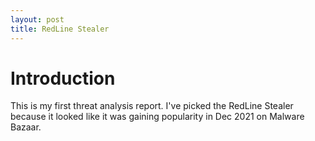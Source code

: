```yaml
---
layout: post
title: RedLine Stealer
---
```


# Introduction

This is my first threat analysis report. I've picked the RedLine Stealer because it looked like it was gaining popularity in Dec 2021 on Malware Bazaar. 